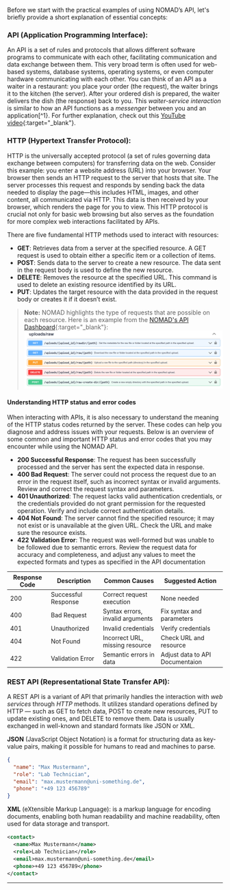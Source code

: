 Before we start with the practical examples of using NOMAD’s API, let's briefly provide a short explanation of essential concepts:

### API (Application Programming Interface):
An API is a set of rules and protocols that allows different software programs to communicate with each other, facilitating communication and data exchange between them. This very broad term is often used for web-based systems, database systems, operating systems, or even computer hardware communicating with each other.
You can think of an API as a waiter in a restaurant: you place your order (the request), the waiter brings it to the kitchen (the server). After your ordered dish is prepared, the waiter delivers the dish (the response) back to you. This *waiter-service interaction* is similar to how an API functions as a *messenger* between you and an application[^1}. For further explanation, check out this [YouTube video](https://www.youtube.com/watch?v=s7wmiS2mSXY){:target="_blank"}.


### HTTP (Hypertext Transfer Protocol):

HTTP is the universally accepted protocol (a set of rules governing data exchange between computers) for transferring data on the web. Consider this example: you enter a website address (URL) into your browser. Your browser then sends an HTTP request to the server that hosts that site. The server processes this request and responds by sending back the data needed to display the page—this includes HTML, images, and other content, all communicated via HTTP. This data is then received by your browser, which renders the page for you to view. This HTTP protocol is crucial not only for basic web browsing but also serves as the foundation for more complex web interactions facilitated by APIs.

There are five fundamental HTTP methods used to interact with resources:

*   **GET**: Retrieves data from a server at the specified resource. A GET request is used to obtain either a specific item or a collection of items.
*   **POST**: Sends data to the server to create a new resource. The data sent in the request body is used to define the new resource.
*   **DELETE**: Removes the resource at the specified URL. This command is used to delete an existing resource identified by its URL.
*   **PUT**: Updates the target resource with the data provided in the request body or creates it if it doesn’t exist.


> **Note:** NOMAD highlights the type of requests that are possible on each resource. Here is an example from the [NOMAD's API Dashboard](https://nomad-lab.eu/prod/v1/api/v1/extensions/docs){:target="_blank"}:
![Example NOMAD API Dashboard](../images/API_dashboard_example.png)

#### Understanding HTTP status and error codes

When interacting with APIs, it is also necessary to understand the meaning of the HTTP status codes returned by the server. These codes can help you diagnose and address issues with your requests. Below is an overview of some common and important HTTP status and error codes that you may encounter while using the NOMAD API.

*   **200 Successful Response**: The request has been successfully processed and the server has sent the expected data in response.
*   **400 Bad Request**: The server could not process the request due to an error in the request itself, such as incorrect syntax or invalid arguments. Review and correct the request syntax and parameters.
*   **401 Unauthorized**: The request lacks valid authentication credentials, or the credentials provided do not grant permission for the requested operation. Verify and include correct authentication details.
*   **404 Not Found**: The server cannot find the specified resource; it may not exist or is unavailable at the given URL. Check the URL and make sure the resource exists.
*   **422 Validation Error**: The request was well-formed but was unable to be followed due to semantic errors. Review the request data for accuracy and completeness, and adjust any values to meet the expected formats and types as specified in the API documentation


| Response Code | Description | Common Causes | Suggested Action |
| --- | --- | --- | --- |
| 200 | Successful Response | Correct request execution | None needed |
| 400 | Bad Request | Syntax errors, invalid arguments | Fix syntax and parameters |
| 401 | Unauthorized | Invalid credentials | Verify credentials |
| 404 | Not Found | Incorrect URL, missing resource | Check URL and resource |
| 422 | Validation Error | Semantic errors in data | Adjust data to API Documentaion |

### REST API (Representational State Transfer API):
A REST API is a variant of API that primarily handles the interaction with *web services* through *HTTP* methods. It utilizes standard operations defined by HTTP — such as GET to fetch data, POST to create new resources, PUT to update existing ones, and DELETE to remove them. Data is usually exchanged in well-known and standard formats like JSON or XML. 

**JSON** (JavaScript Object Notation) is a format for structuring data as key-value pairs, making it possible for humans to read and machines to parse.
```json
{
  "name": "Max Mustermann",
  "role": "Lab Technician",
  "email": "max.mustermann@uni-something.de",
  "phone": "+49 123 456789"
}
```

**XML** (eXtensible Markup Language): is a markup language for encoding documents, enabling both human readability and machine readability, often used for data storage and transport.

```xml
<contact>
  <name>Max Mustermann</name>
  <role>Lab Technician</role>
  <email>max.mustermann@uni-something.de</email>
  <phone>+49 123 456789</phone>
</contact>

```

---
[^1]: For a visual explanation of how APIs work, you may find this [YouTube video](https://www.youtube.com/watch?v=s7wmiS2mSXY){:target="_blank"} helpful.
